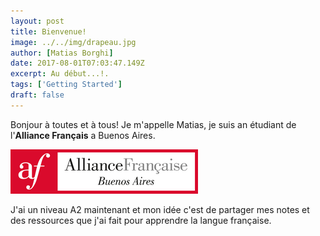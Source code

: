```yaml
---
layout: post
title: Bienvenue!
image: ../../img/drapeau.jpg
author: [Matias Borghi]
date: 2017-08-01T07:03:47.149Z
excerpt: Au début...!.
tags: ['Getting Started']
draft: false
---
```


Bonjour à toutes et à tous! Je m'appelle Matias, je suis an étudiant de l'**Alliance Français** a Buenos Aires.

![First](./af-logo.png)

J'ai un niveau A2 maintenant et mon idée c'est de partager mes notes et des ressources que j'ai fait pour apprendre la langue française.
